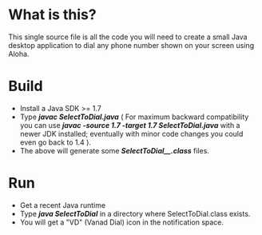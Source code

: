 What is this?
=============

This single source file is all the code you will need to create a small Java desktop application to dial any phone number shown on your screen using Aloha.

Build
=====

- Install a Java SDK >= 1.7
- Type ***javac SelectToDial.java***
( For maximum backward compatibility you can use ***javac -source 1.7 -target 1.7 SelectToDial.java*** with a newer JDK installed; eventually with minor code changes you could even go back to 1.4 ).
- The above will generate some ***SelectToDial__.class*** files.

Run
===

- Get a recent Java runtime
- Type ***java SelectToDial*** in a directory where SelectToDial.class exists.
- You will get a "VD" (Vanad Dial) icon in the notification space.
  
